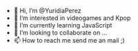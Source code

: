 - 👋 Hi, I’m @YuridiaPerez
- 👀 I’m interested in videogames and Kpop
- 🌱 I’m currently learning JavaScript
- 💞️ I’m looking to collaborate on ...
- 📫 How to reach me send me an mail ;)

<!---
YuridiaPerez/YuridiaPerez is a ✨ special ✨ repository because its `README.md` (this file) appears on your GitHub profile.
You can click the Preview link to take a look at your changes.
--->
